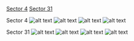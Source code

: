 [Sector 4](#sector4)
[Sector 31](#sector31)

<a name = "sector4"></a>
Sector 4
![alt text](/images/WASP-077_Sector_4/WASP-077_Sector_4_a_TimeSeries.png)
![alt text](/images/WASP-077_Sector_4/WASP-077_Sector_4_b_FoldedLightCurve.png)
![alt text](/images/WASP-077_Sector_4/WASP-077_Sector_4_b_IndividualTransitsWithFit.png)
![alt text](/images/WASP-077_Sector_4/WASP-077_Sector_4_c_TimingResiduals.png)

<a name = "sector31"></a>
Sector 31
![alt text](/images/WASP-077_Sector_31/WASP-077_Sector_31_a_TimeSeries.png)
![alt text](/images/WASP-077_Sector_31/WASP-077_Sector_31_b_FoldedLightCurve.png)
![alt text](/images/WASP-077_Sector_31/WASP-077_Sector_31_b_IndividualTransitsWithFit.png)
![alt text](/images/WASP-077_Sector_31/WASP-077_Sector_31_c_TimingResiduals.png)

